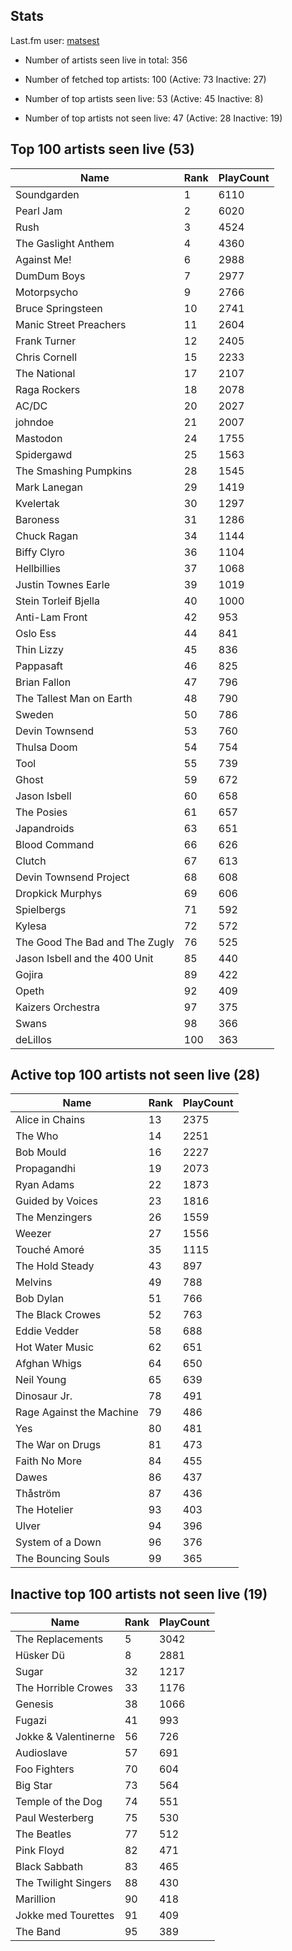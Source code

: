 ## Stats 


Last.fm user: [matsest](https://www.last.fm/user/matsest)

- Number of artists seen live in total: 356

- Number of fetched top artists: 100 (Active: 73 Inactive: 27)

- Number of top artists seen live: 53 (Active: 45 Inactive: 8)

- Number of top artists not seen live: 47 (Active: 28 Inactive: 19)

## Top 100 artists seen live (53)

Name                           | Rank | PlayCount
------------------------------ | ---- | ---------
Soundgarden                    | 1    | 6110     
Pearl Jam                      | 2    | 6020     
Rush                           | 3    | 4524     
The Gaslight Anthem            | 4    | 4360     
Against Me!                    | 6    | 2988     
DumDum Boys                    | 7    | 2977     
Motorpsycho                    | 9    | 2766     
Bruce Springsteen              | 10   | 2741     
Manic Street Preachers         | 11   | 2604     
Frank Turner                   | 12   | 2405     
Chris Cornell                  | 15   | 2233     
The National                   | 17   | 2107     
Raga Rockers                   | 18   | 2078     
AC/DC                          | 20   | 2027     
johndoe                        | 21   | 2007     
Mastodon                       | 24   | 1755     
Spidergawd                     | 25   | 1563     
The Smashing Pumpkins          | 28   | 1545     
Mark Lanegan                   | 29   | 1419     
Kvelertak                      | 30   | 1297     
Baroness                       | 31   | 1286     
Chuck Ragan                    | 34   | 1144     
Biffy Clyro                    | 36   | 1104     
Hellbillies                    | 37   | 1068     
Justin Townes Earle            | 39   | 1019     
Stein Torleif Bjella           | 40   | 1000     
Anti-Lam Front                 | 42   | 953      
Oslo Ess                       | 44   | 841      
Thin Lizzy                     | 45   | 836      
Pappasaft                      | 46   | 825      
Brian Fallon                   | 47   | 796      
The Tallest Man on Earth       | 48   | 790      
Sweden                         | 50   | 786      
Devin Townsend                 | 53   | 760      
Thulsa Doom                    | 54   | 754      
Tool                           | 55   | 739      
Ghost                          | 59   | 672      
Jason Isbell                   | 60   | 658      
The Posies                     | 61   | 657      
Japandroids                    | 63   | 651      
Blood Command                  | 66   | 626      
Clutch                         | 67   | 613      
Devin Townsend Project         | 68   | 608      
Dropkick Murphys               | 69   | 606      
Spielbergs                     | 71   | 592      
Kylesa                         | 72   | 572      
The Good The Bad and The Zugly | 76   | 525      
Jason Isbell and the 400 Unit  | 85   | 440      
Gojira                         | 89   | 422      
Opeth                          | 92   | 409      
Kaizers Orchestra              | 97   | 375      
Swans                          | 98   | 366      
deLillos                       | 100  | 363      

## Active top 100 artists not seen live (28)

Name                     | Rank | PlayCount
------------------------ | ---- | ---------
Alice in Chains          | 13   | 2375     
The Who                  | 14   | 2251     
Bob Mould                | 16   | 2227     
Propagandhi              | 19   | 2073     
Ryan Adams               | 22   | 1873     
Guided by Voices         | 23   | 1816     
The Menzingers           | 26   | 1559     
Weezer                   | 27   | 1556     
Touché Amoré             | 35   | 1115     
The Hold Steady          | 43   | 897      
Melvins                  | 49   | 788      
Bob Dylan                | 51   | 766      
The Black Crowes         | 52   | 763      
Eddie Vedder             | 58   | 688      
Hot Water Music          | 62   | 651      
Afghan Whigs             | 64   | 650      
Neil Young               | 65   | 639      
Dinosaur Jr.             | 78   | 491      
Rage Against the Machine | 79   | 486      
Yes                      | 80   | 481      
The War on Drugs         | 81   | 473      
Faith No More            | 84   | 455      
Dawes                    | 86   | 437      
Thåström                 | 87   | 436      
The Hotelier             | 93   | 403      
Ulver                    | 94   | 396      
System of a Down         | 96   | 376      
The Bouncing Souls       | 99   | 365      

## Inactive top 100 artists not seen live (19)

Name                 | Rank | PlayCount
-------------------- | ---- | ---------
The Replacements     | 5    | 3042     
Hüsker Dü            | 8    | 2881     
Sugar                | 32   | 1217     
The Horrible Crowes  | 33   | 1176     
Genesis              | 38   | 1066     
Fugazi               | 41   | 993      
Jokke & Valentinerne | 56   | 726      
Audioslave           | 57   | 691      
Foo Fighters         | 70   | 604      
Big Star             | 73   | 564      
Temple of the Dog    | 74   | 551      
Paul Westerberg      | 75   | 530      
The Beatles          | 77   | 512      
Pink Floyd           | 82   | 471      
Black Sabbath        | 83   | 465      
The Twilight Singers | 88   | 430      
Marillion            | 90   | 418      
Jokke med Tourettes  | 91   | 409      
The Band             | 95   | 389      
